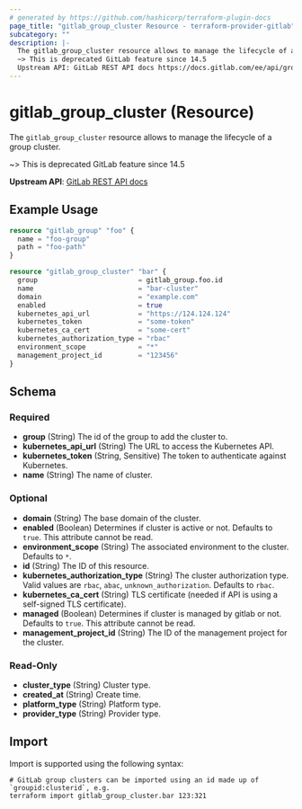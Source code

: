 ```yaml
---
# generated by https://github.com/hashicorp/terraform-plugin-docs
page_title: "gitlab_group_cluster Resource - terraform-provider-gitlab"
subcategory: ""
description: |-
  The gitlab_group_cluster resource allows to manage the lifecycle of a group cluster.
  ~> This is deprecated GitLab feature since 14.5
  Upstream API: GitLab REST API docs https://docs.gitlab.com/ee/api/group_clusters.html
---
```


# gitlab_group_cluster (Resource)

The `gitlab_group_cluster` resource allows to manage the lifecycle of a group cluster.

~> This is deprecated GitLab feature since 14.5

**Upstream API**: [GitLab REST API docs](https://docs.gitlab.com/ee/api/group_clusters.html)

## Example Usage

```terraform
resource "gitlab_group" "foo" {
  name = "foo-group"
  path = "foo-path"
}

resource "gitlab_group_cluster" "bar" {
  group                         = gitlab_group.foo.id
  name                          = "bar-cluster"
  domain                        = "example.com"
  enabled                       = true
  kubernetes_api_url            = "https://124.124.124"
  kubernetes_token              = "some-token"
  kubernetes_ca_cert            = "some-cert"
  kubernetes_authorization_type = "rbac"
  environment_scope             = "*"
  management_project_id         = "123456"
}
```

<!-- schema generated by tfplugindocs -->
## Schema

### Required

- **group** (String) The id of the group to add the cluster to.
- **kubernetes_api_url** (String) The URL to access the Kubernetes API.
- **kubernetes_token** (String, Sensitive) The token to authenticate against Kubernetes.
- **name** (String) The name of cluster.

### Optional

- **domain** (String) The base domain of the cluster.
- **enabled** (Boolean) Determines if cluster is active or not. Defaults to `true`. This attribute cannot be read.
- **environment_scope** (String) The associated environment to the cluster. Defaults to `*`.
- **id** (String) The ID of this resource.
- **kubernetes_authorization_type** (String) The cluster authorization type. Valid values are `rbac`, `abac`, `unknown_authorization`. Defaults to `rbac`.
- **kubernetes_ca_cert** (String) TLS certificate (needed if API is using a self-signed TLS certificate).
- **managed** (Boolean) Determines if cluster is managed by gitlab or not. Defaults to `true`. This attribute cannot be read.
- **management_project_id** (String) The ID of the management project for the cluster.

### Read-Only

- **cluster_type** (String) Cluster type.
- **created_at** (String) Create time.
- **platform_type** (String) Platform type.
- **provider_type** (String) Provider type.

## Import

Import is supported using the following syntax:

```shell
# GitLab group clusters can be imported using an id made up of `groupid:clusterid`, e.g.
terraform import gitlab_group_cluster.bar 123:321
```
